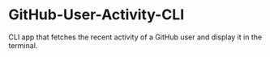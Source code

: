 # GitHub-User-Activity-CLI
CLI app that fetches the recent activity of a GitHub user and display it in the terminal.
